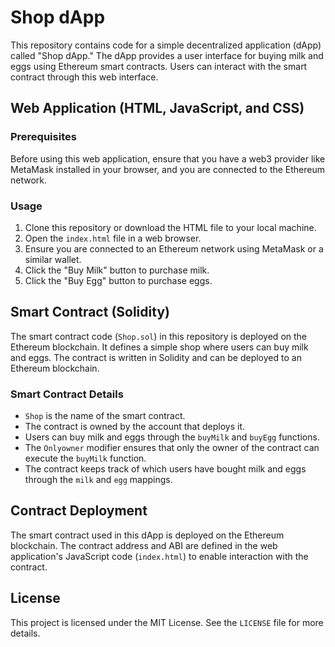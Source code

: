 # Shop dApp

This repository contains code for a simple decentralized application (dApp) called "Shop dApp." The dApp provides a user interface for buying milk and eggs using Ethereum smart contracts. Users can interact with the smart contract through this web interface.

## Web Application (HTML, JavaScript, and CSS)

### Prerequisites

Before using this web application, ensure that you have a web3 provider like MetaMask installed in your browser, and you are connected to the Ethereum network.

### Usage

1. Clone this repository or download the HTML file to your local machine.
2. Open the `index.html` file in a web browser.
3. Ensure you are connected to an Ethereum network using MetaMask or a similar wallet.
4. Click the "Buy Milk" button to purchase milk.
5. Click the "Buy Egg" button to purchase eggs.

## Smart Contract (Solidity)

The smart contract code (`Shop.sol`) in this repository is deployed on the Ethereum blockchain. It defines a simple shop where users can buy milk and eggs. The contract is written in Solidity and can be deployed to an Ethereum blockchain.

### Smart Contract Details

- `Shop` is the name of the smart contract.
- The contract is owned by the account that deploys it.
- Users can buy milk and eggs through the `buyMilk` and `buyEgg` functions.
- The `Onlyowner` modifier ensures that only the owner of the contract can execute the `buyMilk` function.
- The contract keeps track of which users have bought milk and eggs through the `milk` and `egg` mappings.

## Contract Deployment

The smart contract used in this dApp is deployed on the Ethereum blockchain. The contract address and ABI are defined in the web application's JavaScript code (`index.html`) to enable interaction with the contract.

## License

This project is licensed under the MIT License. See the `LICENSE` file for more details.
